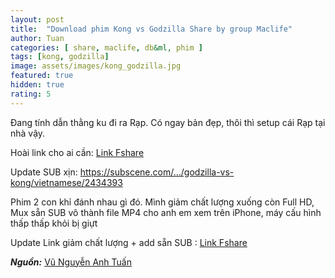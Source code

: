 ```yaml
---
layout: post
title:  "Download phim Kong vs Godzilla Share by group Maclife"
author: Tuan
categories: [ share, maclife, db&ml, phim ]
tags: [kong, godzilla]
image: assets/images/kong_godzilla.jpg
featured: true
hidden: true
rating: 5
---
```


Đang tính dẫn thằng ku đi ra Rạp. Có ngay bản đẹp, thôi thì setup cái Rạp tại nhà vậy.

Hoài link cho ai cần: [Link Fshare](https://bit.ly/39sQjEO)

Update SUB xịn:
https://subscene.com/.../godzilla-vs-kong/vietnamese/2434393

Phim 2 con khỉ đánh nhau gì đó. Mình giảm chất lượng xuống còn Full HD, Mux sẵn SUB vô thành file MP4 cho anh em xem trên iPhone, máy cấu hình thấp thấp khỏi bị giựt

Update Link giảm chất lượng + add sẵn SUB : [Link Fshare](https://bit.ly/2PhB5vL)

***Nguồn:*** [Vũ Nguyễn Anh Tuấn](https://www.facebook.com/maclife.vn/posts/4583720751644502)
